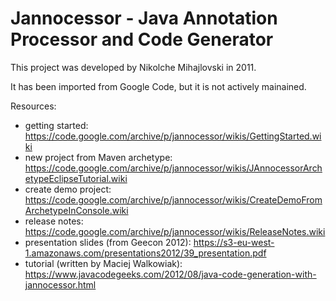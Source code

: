 # Jannocessor - Java Annotation Processor and Code Generator
 
This project was developed by Nikolche Mihajlovski in 2011.

It has been imported from Google Code, but it is not actively mainained.

Resources:
 - getting started: https://code.google.com/archive/p/jannocessor/wikis/GettingStarted.wiki
 - new project from Maven archetype: https://code.google.com/archive/p/jannocessor/wikis/JAnnocessorArchetypeEclipseTutorial.wiki
 - create demo project: https://code.google.com/archive/p/jannocessor/wikis/CreateDemoFromArchetypeInConsole.wiki
 - release notes: https://code.google.com/archive/p/jannocessor/wikis/ReleaseNotes.wiki
 - presentation slides (from Geecon 2012): https://s3-eu-west-1.amazonaws.com/presentations2012/39_presentation.pdf
 - tutorial (written by Maciej Walkowiak): https://www.javacodegeeks.com/2012/08/java-code-generation-with-jannocessor.html
